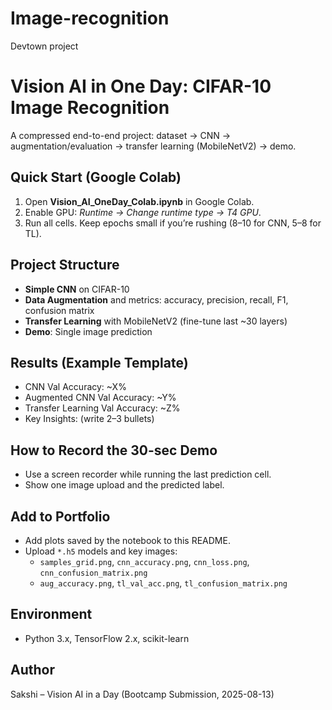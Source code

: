 # Image-recognition
Devtown project
# Vision AI in One Day: CIFAR-10 Image Recognition

A compressed end-to-end project: dataset → CNN → augmentation/evaluation → transfer learning (MobileNetV2) → demo.

## Quick Start (Google Colab)
1. Open **Vision_AI_OneDay_Colab.ipynb** in Google Colab.
2. Enable GPU: *Runtime → Change runtime type → T4 GPU*.
3. Run all cells. Keep epochs small if you’re rushing (8–10 for CNN, 5–8 for TL).

## Project Structure
- **Simple CNN** on CIFAR-10
- **Data Augmentation** and metrics: accuracy, precision, recall, F1, confusion matrix
- **Transfer Learning** with MobileNetV2 (fine-tune last ~30 layers)
- **Demo**: Single image prediction

## Results (Example Template)
- CNN Val Accuracy: ~X%
- Augmented CNN Val Accuracy: ~Y%
- Transfer Learning Val Accuracy: ~Z%
- Key Insights: (write 2–3 bullets)

## How to Record the 30-sec Demo
- Use a screen recorder while running the last prediction cell.
- Show one image upload and the predicted label.

## Add to Portfolio
- Add plots saved by the notebook to this README.
- Upload `*.h5` models and key images:
  - `samples_grid.png`, `cnn_accuracy.png`, `cnn_loss.png`, `cnn_confusion_matrix.png`
  - `aug_accuracy.png`, `tl_val_acc.png`, `tl_confusion_matrix.png`

## Environment
- Python 3.x, TensorFlow 2.x, scikit-learn

## Author
Sakshi – Vision AI in a Day (Bootcamp Submission, 2025-08-13)

